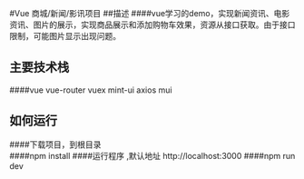 #Vue 商城/新闻/影讯项目
##描述
####vue学习的demo，实现新闻资讯、电影资讯、图片的展示，实现商品展示和添加购物车效果，资源从接口获取。由于接口限制，可能图片显示出现问题。
## 主要技术栈
####vue vue-router vuex mint-ui axios mui
## 如何运行
####下载项目，到根目录  
####npm install
####运行程序 ,默认地址  http://localhost:3000
####npm run dev